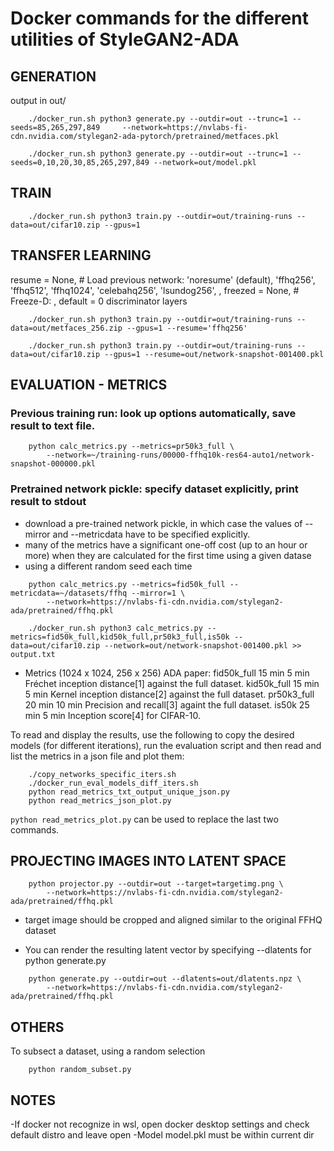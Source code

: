 # Docker commands for the different utilities of StyleGAN2-ADA

## GENERATION  
output in out/
```
    ./docker_run.sh python3 generate.py --outdir=out --trunc=1 --seeds=85,265,297,849     --network=https://nvlabs-fi-cdn.nvidia.com/stylegan2-ada-pytorch/pretrained/metfaces.pkl

    ./docker_run.sh python3 generate.py --outdir=out --trunc=1 --seeds=0,10,20,30,85,265,297,849 --network=out/model.pkl
```

## TRAIN
```
    ./docker_run.sh python3 train.py --outdir=out/training-runs --data=out/cifar10.zip --gpus=1
```

## TRANSFER LEARNING
resume     = None, # Load previous network: 'noresume' (default), 'ffhq256', 'ffhq512', 'ffhq1024', 'celebahq256', 'lsundog256', <file>, <url>
freezed    = None, # Freeze-D: <int>, default = 0 discriminator layers
```
    ./docker_run.sh python3 train.py --outdir=out/training-runs --data=out/metfaces_256.zip --gpus=1 --resume='ffhq256' 

    ./docker_run.sh python3 train.py --outdir=out/training-runs --data=out/cifar10.zip --gpus=1 --resume=out/network-snapshot-001400.pkl 
```

## EVALUATION - METRICS
### Previous training run: look up options automatically, save result to text file.
```
    python calc_metrics.py --metrics=pr50k3_full \
        --network=~/training-runs/00000-ffhq10k-res64-auto1/network-snapshot-000000.pkl
```
### Pretrained network pickle: specify dataset explicitly, print result to stdout
* download a pre-trained network pickle, in which case the values of --mirror and --metricdata have to be specified explicitly.
* many of the metrics have a significant one-off cost (up to an hour or more) when they are calculated for the first time using a given datase
*  using a different random seed each time 

```
    python calc_metrics.py --metrics=fid50k_full --metricdata=~/datasets/ffhq --mirror=1 \
        --network=https://nvlabs-fi-cdn.nvidia.com/stylegan2-ada/pretrained/ffhq.pkl
```

```
    ./docker_run.sh python3 calc_metrics.py --metrics=fid50k_full,kid50k_full,pr50k3_full,is50k --data=out/cifar10.zip --network=out/network-snapshot-001400.pkl >> output.txt
```

* Metrics (1024 x 1024, 256 x 256) ADA paper:
    fid50k_full	15 min	5 min	Fréchet inception distance[1] against the full dataset.
    kid50k_full	15 min	5 min	Kernel inception distance[2] against the full dataset.
    pr50k3_full	20 min	10 min	Precision and recall[3] againt the full dataset.
    is50k	    25 min	5 min	Inception score[4] for CIFAR-10.

To read and display the results, use the following to copy the desired models 
(for different iterations), run the evaluation script and then read and list 
the metrics in a json file and plot them:
```
    ./copy_networks_specific_iters.sh
    ./docker_run_eval_models_diff_iters.sh
    python read_metrics_txt_output_unique_json.py
    python read_metrics_json_plot.py
```

`python read_metrics_plot.py` can be used to replace the last two commands.


## PROJECTING IMAGES INTO LATENT SPACE
```
    python projector.py --outdir=out --target=targetimg.png \
        --network=https://nvlabs-fi-cdn.nvidia.com/stylegan2-ada/pretrained/ffhq.pkl
```

-  target image should be cropped and aligned similar to the original FFHQ dataset

- You can render the resulting latent vector by specifying --dlatents for python generate.py
```
    python generate.py --outdir=out --dlatents=out/dlatents.npz \
        --network=https://nvlabs-fi-cdn.nvidia.com/stylegan2-ada/pretrained/ffhq.pkl
```

## OTHERS
To subsect a dataset, using a random selection 
```
    python random_subset.py
```	

## NOTES
-If docker not recognize in wsl, open docker desktop settings and check default distro and leave open
-Model model.pkl must be within current dir